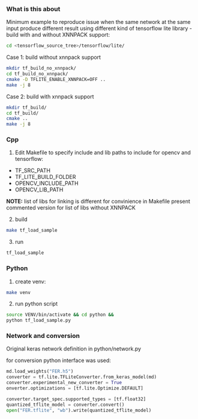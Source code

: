 ### What is this about
Minimum example to reproduce issue when the same network at the same input produce different result
using different kind of tensorflow lite library - build with and without XNNPACK support:

```bash
cd <tensorflow_source_tree>/tensorflow/lite/
```

Case 1: build without xnnpack support
```bash
mkdir tf_build_no_xnnpack/
cd tf_build_no_xnnpack/
cmake -D TFLITE_ENABLE_XNNPACK=OFF ..
make -j 8
```

Case 2: build with xnnpack support
```bash
mkdir tf_build/
cd tf_build/
cmake ..
make -j 8
```


### Cpp
1. Edit Makefile to specify include and lib paths to include for opencv and tensorflow:
- TF_SRC_PATH
- TF_LITE_BUILD_FOLDER
- OPENCV_INCLUDE_PATH
- OPENCV_LIB_PATH

**NOTE:** list of libs for linking is different for convinience in Makefile present commented version for list of libs without XNNPACK

2. build
```bash
make tf_load_sample
```
3. run
```bash
tf_load_sample
```

### Python
1. create venv:
```bash
make venv
```
2. run python script
```bash
source VENV/bin/activate && cd python &&
python tf_load_sample.py
```

### Network and conversion
Original keras network definition in python/network.py

for conversion python interface was used:
```python
md.load_weights("FER.h5")
converter = tf.lite.TFLiteConverter.from_keras_model(md)
converter.experimental_new_converter = True
onverter.optimizations = [tf.lite.Optimize.DEFAULT]

converter.target_spec.supported_types = [tf.float32]
quantized_tflite_model = converter.convert()
open("FER.tflite", "wb").write(quantized_tflite_model)
```
